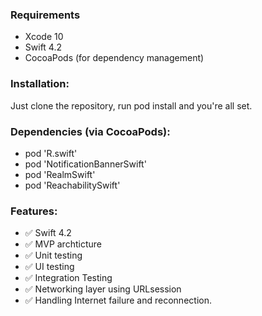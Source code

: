 ### Requirements

* Xcode 10
* Swift 4.2
* CocoaPods (for dependency management)

### Installation:

Just clone the repository, run pod install and you're all set.

### Dependencies (via CocoaPods):
  * pod 'R.swift'
  * pod 'NotificationBannerSwift'
  * pod 'RealmSwift'
  * pod 'ReachabilitySwift'
  
### Features:
* ✅ Swift 4.2
* ✅ MVP archticture
* ✅ Unit testing
* ✅ UI testing
* ✅ Integration Testing
* ✅ Networking layer using URLsession
* ✅ Handling Internet failure and reconnection.

